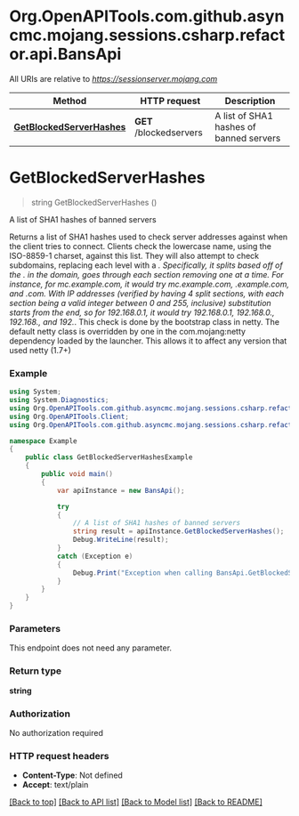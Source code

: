 # Org.OpenAPITools.com.github.asyncmc.mojang.sessions.csharp.refactor.api.BansApi

All URIs are relative to *https://sessionserver.mojang.com*

Method | HTTP request | Description
------------- | ------------- | -------------
[**GetBlockedServerHashes**](BansApi.md#getblockedserverhashes) | **GET** /blockedservers | A list of SHA1 hashes of banned servers


<a name="getblockedserverhashes"></a>
# **GetBlockedServerHashes**
> string GetBlockedServerHashes ()

A list of SHA1 hashes of banned servers

Returns a list of SHA1 hashes used to check server addresses against when the client tries to connect. Clients check the lowercase name, using the ISO-8859-1 charset, against this list. They will also attempt to check subdomains, replacing each level with a *. Specifically, it splits based off of the . in the domain, goes through each section removing one at a time. For instance, for mc.example.com, it would try mc.example.com, *.example.com, and *.com. With IP addresses (verified by having 4 split sections, with each section being a valid integer between 0 and 255, inclusive) substitution starts from the end, so for 192.168.0.1, it would try 192.168.0.1, 192.168.0.*, 192.168.*, and 192.*. This check is done by the bootstrap class in netty. The default netty class is overridden by one in the com.mojang:netty dependency loaded by the launcher. This allows it to affect any version that used netty (1.7+)

### Example
```csharp
using System;
using System.Diagnostics;
using Org.OpenAPITools.com.github.asyncmc.mojang.sessions.csharp.refactor.api;
using Org.OpenAPITools.Client;
using Org.OpenAPITools.com.github.asyncmc.mojang.sessions.csharp.refactor.model;

namespace Example
{
    public class GetBlockedServerHashesExample
    {
        public void main()
        {
            var apiInstance = new BansApi();

            try
            {
                // A list of SHA1 hashes of banned servers
                string result = apiInstance.GetBlockedServerHashes();
                Debug.WriteLine(result);
            }
            catch (Exception e)
            {
                Debug.Print("Exception when calling BansApi.GetBlockedServerHashes: " + e.Message );
            }
        }
    }
}
```

### Parameters
This endpoint does not need any parameter.

### Return type

**string**

### Authorization

No authorization required

### HTTP request headers

 - **Content-Type**: Not defined
 - **Accept**: text/plain

[[Back to top]](#) [[Back to API list]](../README.md#documentation-for-api-endpoints) [[Back to Model list]](../README.md#documentation-for-models) [[Back to README]](../README.md)

